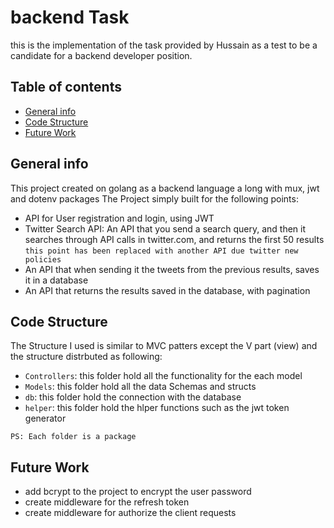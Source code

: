 # backend Task
this is the implementation of the task provided by Hussain as a test to be a candidate for a backend developer position.
## Table of contents
* [General info](#general-info)
* [Code Structure](#code-structure)
* [Future Work](#future-work)
## General info
This project created on golang as a backend language a long with mux, jwt and dotenv packages 
The Project simply built for the following points:
* API for User registration and login, using JWT
* Twitter Search API: An API that you send a search query, and then it searches through API calls in twitter.com, and returns the first 50 results
`this point has been replaced with another API due twitter new policies`
* An API that when sending it the tweets from the previous results, saves it in a database
* An API that returns the results saved in the database, with pagination
 
## Code Structure 
The Structure I used is similar to MVC patters except the V part (view) and the structure distrbuted as following:
* `Controllers`: this folder hold all the functionality for the each model
* `Models`: this folder hold all the data Schemas and structs 
* `db`: this folder hold the connection with the database
* `helper`: this folder hold the hlper functions such as the jwt token generator 

`PS: Each folder is a package`

## Future Work
* add bcrypt to the project to encrypt the user password
* create middleware for the refresh token 
* create middleware for authorize the client requests

